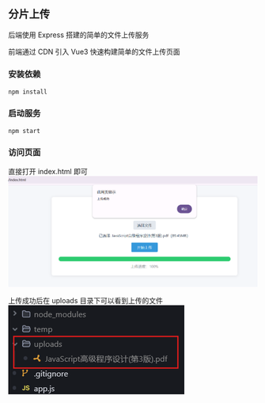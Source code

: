 ## 分片上传

后端使用 Express 搭建的简单的文件上传服务

前端通过 CDN 引入 Vue3 快速构建简单的文件上传页面

### 安装依赖
```
npm install
```

### 启动服务
```
npm start
```

### 访问页面

直接打开 index.html 即可
![](./images/image1.png)

上传成功后在 uploads 目录下可以看到上传的文件
![](./images/image2.png)
